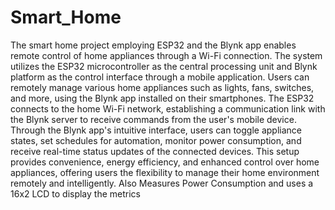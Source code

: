 # Smart_Home
The smart home project employing ESP32 and the Blynk app enables remote control of home appliances through a Wi-Fi connection. The system utilizes the ESP32 microcontroller as the central processing unit and Blynk platform as the control interface through a mobile application. Users can remotely manage various home appliances such as lights, fans, switches, and more, using the Blynk app installed on their smartphones. The ESP32 connects to the home Wi-Fi network, establishing a communication link with the Blynk server to receive commands from the user's mobile device. Through the Blynk app's intuitive interface, users can toggle appliance states, set schedules for automation, monitor power consumption, and receive real-time status updates of the connected devices. This setup provides convenience, energy efficiency, and enhanced control over home appliances, offering users the flexibility to manage their home environment remotely and intelligently.
Also Measures Power Consumption and uses a 16x2 LCD to display the metrics
